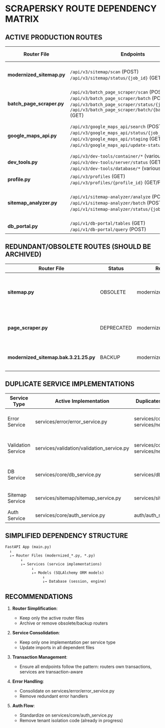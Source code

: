 # SCRAPERSKY ROUTE DEPENDENCY MATRIX

## ACTIVE PRODUCTION ROUTES

| Router File | Endpoints | Direct Service Dependencies | Model Dependencies |
|-------------|-----------|---------------------------|-------------------|
| **modernized_sitemap.py** | `/api/v3/sitemap/scan` (POST)<br>`/api/v3/sitemap/status/{job_id}` (GET) | sitemap_processing_service<br>auth_service<br>batch_processor_service | domain.py<br>sitemap.py<br>job.py<br>api_models.py |
| **batch_page_scraper.py** | `/api/v3/batch_page_scraper/scan` (POST)<br>`/api/v3/batch_page_scraper/batch` (POST)<br>`/api/v3/batch_page_scraper/status/{job_id}` (GET)<br>`/api/v3/batch_page_scraper/batch/{batch_id}/status` (GET) | batch_processor_service<br>auth_service<br>user_context_service<br>page_processor | batch_job.py<br>job.py<br>user.py |
| **google_maps_api.py** | `/api/v3/google_maps_api/search` (POST)<br>`/api/v3/google_maps_api/status/{job_id}` (GET)<br>`/api/v3/google_maps_api/staging` (GET)<br>`/api/v3/google_maps_api/update-status` (POST) | places_service<br>places_search_service<br>auth_service<br>job_service<br>error_service | place.py<br>place_search.py<br>user.py |
| **dev_tools.py** | `/api/v3/dev-tools/container/*` (various)<br>`/api/v3/dev-tools/server/status` (GET)<br>`/api/v3/dev-tools/database/*` (various) | user_context_service<br>db_service | N/A |
| **profile.py** | `/api/v3/profiles` (GET)<br>`/api/v3/profiles/{profile_id}` (GET/PUT) | profile_service<br>tenant_isolation | profile.py |
| **sitemap_analyzer.py** | `/api/v1/sitemap-analyzer/analyze` (POST)<br>`/api/v1/sitemap-analyzer/batch` (POST)<br>`/api/v1/sitemap-analyzer/status/{job_id}` (GET) | sitemap_analyzer<br>db_service<br>error_service<br>storage_service<br>user_context_service | domain.py<br>sitemap.py |
| **db_portal.py** | `/api/v1/db-portal/tables` (GET)<br>`/api/v1/db-portal/query` (POST) | db_inspector | N/A |

## REDUNDANT/OBSOLETE ROUTES (SHOULD BE ARCHIVED)

| Router File | Status | Replacement | Notes |
|-------------|--------|-------------|-------|
| **sitemap.py** | OBSOLETE | modernized_sitemap.py | Only contains a deprecated health check endpoint |
| **page_scraper.py** | DEPRECATED | modernized_page_scraper.py | All endpoints redirect to modernized version |
| **modernized_sitemap.bak.3.21.25.py** | BACKUP | modernized_sitemap.py | Backup file with dated extension (.bak) |

## DUPLICATE SERVICE IMPLEMENTATIONS

| Service Type | Active Implementation | Duplicates (Should be Removed) | Notes |
|--------------|------------------------|--------------------------------|-------|
| Error Service | services/error/error_service.py | services/core/error_service.py<br>services/new/error_service.py | Most comprehensive with psycopg2 error handling |
| Validation Service | services/validation/validation_service.py | services/core/validation_service.py<br>services/new/validation_service.py | Used in page_scraper processing service |
| DB Service | services/core/db_service.py | services/db_service.py | Used in sitemap_handler and sitemap_analyzer |
| Sitemap Service | services/sitemap/sitemap_service.py | services/sitemap_service.py | ORM-based vs. simpler implementation |
| Auth Service | services/core/auth_service.py | auth/auth_service.py | Used in multiple router files |

## SIMPLIFIED DEPENDENCY STRUCTURE

```
FastAPI App (main.py)
  ↓
  ↓→ Router Files (modernized_*.py, *.py)
       ↓
       ↓→ Services (service implementations)
            ↓
            ↓→ Models (SQLAlchemy ORM models)
                 ↓
                 ↓→ Database (session, engine)
```

## RECOMMENDATIONS

1. **Router Simplification**:
   - Keep only the active router files
   - Archive or remove obsolete/backup routers

2. **Service Consolidation**:
   - Keep only one implementation per service type
   - Update imports in all dependent files

3. **Transaction Management**:
   - Ensure all endpoints follow the pattern: routers own transactions, services are transaction-aware

4. **Error Handling**:
   - Consolidate on services/error/error_service.py
   - Remove redundant error handlers

5. **Auth Flow**:
   - Standardize on services/core/auth_service.py
   - Remove tenant isolation code (already in progress)